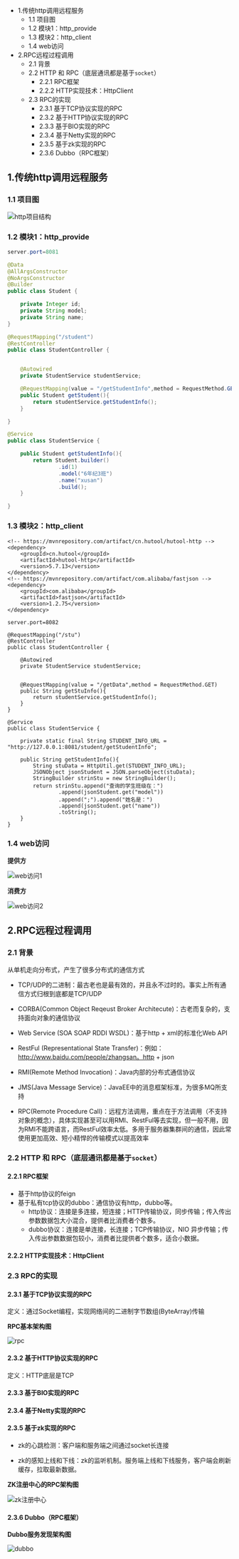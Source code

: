 



* 1.传统http调用远程服务
  * 1.1 项目图
  * 1.2 模块1：http_provide
  * 1.3 模块2：http_client
  * 1.4 web访问
* 2.RPC远程过程调用
  *  2.1 背景
  *  2.2 HTTP 和 RPC（底层通讯都是基于`socket`）
     * 2.2.1 RPC框架
     * 2.2.2 HTTP实现技术：HttpClient
  *  2.3 RPC的实现
     * 2.3.1 基于TCP协议实现的RPC
     * 2.3.2 基于HTTP协议实现的RPC
     * 2.3.3 基于BIO实现的RPC
     * 2.3.4 基于Netty实现的RPC
     * 2.3.5 基于zk实现的RPC
     * 2.3.6 Dubbo（RPC框架）



## 1.传统http调用远程服务

### 1.1 项目图

![http项目结构](.\image\http项目结构.png)



### 1.2 模块1：http_provide

```java
server.port=8081
```



```java
@Data
@AllArgsConstructor
@NoArgsConstructor
@Builder
public class Student {

    private Integer id;
    private String model;
    private String name;
}
```



```java
@RequestMapping("/student")
@RestController
public class StudentController {


    @Autowired
    private StudentService studentService;

    @RequestMapping(value = "/getStudentInfo",method = RequestMethod.GET)
    public Student getStudent(){
        return studentService.getStudentInfo();
    }

}
```



```java
@Service
public class StudentService {

    public Student getStudentInfo(){
        return Student.builder()
                .id(1)
                .model("6年纪3班")
                .name("xusan")
                .build();
    }

}
```





### 1.3 模块2：http_client

```
<!-- https://mvnrepository.com/artifact/cn.hutool/hutool-http -->
<dependency>
	<groupId>cn.hutool</groupId>
	<artifactId>hutool-http</artifactId>
	<version>5.7.13</version>
</dependency>
<!-- https://mvnrepository.com/artifact/com.alibaba/fastjson -->
<dependency>
    <groupId>com.alibaba</groupId>
    <artifactId>fastjson</artifactId>
    <version>1.2.75</version>
</dependency>
```



```
server.port=8082
```



```
@RequestMapping("/stu")
@RestController
public class StudentController {

    @Autowired
    private StudentService studentService;


    @RequestMapping(value = "/getData",method = RequestMethod.GET)
    public String getStuInfo(){
        return studentService.getStudentInfo();
    }
}
```



```
@Service
public class StudentService {
    
    private static final String STUDENT_INFO_URL = "http://127.0.0.1:8081/student/getStudentInfo";

    public String getStudentInfo(){
        String stuData = HttpUtil.get(STUDENT_INFO_URL);
        JSONObject jsonStudent = JSON.parseObject(stuData);
        StringBuilder strinStu = new StringBuilder();
        return strinStu.append("查询的学生班级在：")
                .append(jsonStudent.get("model"))
                .append(";").append("姓名是：")
                .append(jsonStudent.get("name"))
                .toString();
    }
}
```









### 1.4 web访问

**提供方**

![web访问1](.\image\web访问1.png)


**消费方**

![web访问2](.\image\web访问2.png)



## 2.RPC远程过程调用

### 2.1 背景

从单机走向分布式，产生了很多分布式的通信方式

- TCP/UDP的二进制：最古老也是最有效的，并且永不过时的。事实上所有通信方式归根到底都是TCP/UDP

- CORBA(Common Object Reqeust Broker Architecute)：古老而复杂的，支持面向对象的通信协议
- Web Service (SOA SOAP RDDI WSDL)：基于http + xml的标准化Web API
- RestFul (Representational State Transfer)：例如：http://www.baidu.com/people/zhangsan。http + json
- RMI(Remote Method Invocation)：Java内部的分布式通信协议
- JMS(Java Message Service)：JavaEE中的消息框架标准，为很多MQ所支持
- RPC(Remote Procedure Call)：远程方法调用，重点在于方法调用（不支持对象的概念），具体实现甚至可以用RMI、RestFul等去实现，但一般不用，因为RMI不能跨语言，而RestFul效率太低。多用于服务器集群间的通信，因此常使用更加高效、短小精悍的传输模式以提高效率



### 2.2 HTTP 和 RPC（底层通讯都是基于`socket`）

#### 2.2.1 RPC框架

- 基于http协议的feign
- 基于私有tcp协议的dubbo：通信协议有http，dubbo等。
  - http协议：连接是多连接，短连接；HTTP传输协议，同步传输；传入传出参数数据包大小混合，提供者比消费者个数多。
  - dubbo协议：连接是单连接，长连接；TCP传输协议，NIO 异步传输；传入传出参数数据包较小，消费者比提供者个数多，适合小数据。



#### 2.2.2 HTTP实现技术：HttpClient


### 2.3 RPC的实现

#### 2.3.1 基于TCP协议实现的RPC
定义：通过Socket编程，实现网络间的二进制字节数组(ByteArray)传输



**RPC基本架构图**

![rpc](.\image\rpc.png)



#### 2.3.2 基于HTTP协议实现的RPC
定义：HTTP底层是TCP


#### 2.3.3 基于BIO实现的RPC



#### 2.3.4 基于Netty实现的RPC



#### 2.3.5 基于zk实现的RPC

- zk的心跳检测：客户端和服务端之间通过socket长连接

- zk的感知上线和下线：zk的监听机制。服务端上线和下线服务，客户端会刷新缓存，拉取最新数据。



**ZK注册中心的RPC架构图**

![zk注册中心](.\image\zk注册中心.png)



#### 2.3.6 Dubbo（RPC框架）



**Dubbo服务发现架构图**

![dubbo](.\image\dubbo.png)















